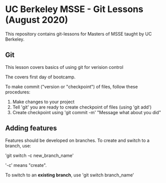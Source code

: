 # UC Berkeley MSSE - Git Lessons (August 2020)

This repository contains git-lessons for Masters of MSSE taught by UC Berkeley.


## Git

This lesson covers basics of using git for verision control

The covers first day of bootcamp.

To make commit ("version or "checkpoint") of files, follow these procedures:

1. Make changes to your project
1. Tell 'git' you are ready to create checkpoint of files (using 'git add')
1. Create checkpoint using 'git commit -m' "Message what about you did"

## Adding features
Features should be developed on branches. To create and switch to a branch, use:

'git switch -c new_branch_name'

'-c' means "create".

To switch to an **existing branch**, use
'git switch branch_name'